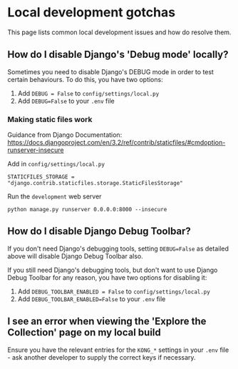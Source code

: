 # Local development gotchas

This page lists common local development issues and how do resolve them.

## How do I disable Django's 'Debug mode' locally?

Sometimes you need to disable Django's DEBUG mode in order to test certain behaviours. To do this, you have two options:

1. Add `DEBUG = False` to `config/settings/local.py`
2. Add `DEBUG=False` to your `.env` file

### Making static files work

Guidance from Django Documentation: https://docs.djangoproject.com/en/3.2/ref/contrib/staticfiles/#cmdoption-runserver-insecure

Add in `config/settings/local.py`

```console
STATICFILES_STORAGE = "django.contrib.staticfiles.storage.StaticFilesStorage"
```

Run the `development` web server

```console
python manage.py runserver 0.0.0.0:8000 --insecure
```

## How do I disable Django Debug Toolbar?

If you don't need Django's debugging tools, setting `DEBUG=False` as detailed above will disable Django Debug Toolbar also.

If you still need Django's debugging tools, but don't want to use Django Debug Toolbar for any reason, you have two options for disabling it:

1. Add `DEBUG_TOOLBAR_ENABLED = False` to `config/settings/local.py`
2. Add `DEBUG_TOOLBAR_ENABLED=False` to your `.env` file

## I see an error when viewing the 'Explore the Collection' page on my local build

Ensure you have the relevant entries for the `KONG_*` settings in your `.env` file - ask another developer to supply the correct keys if necessary.
